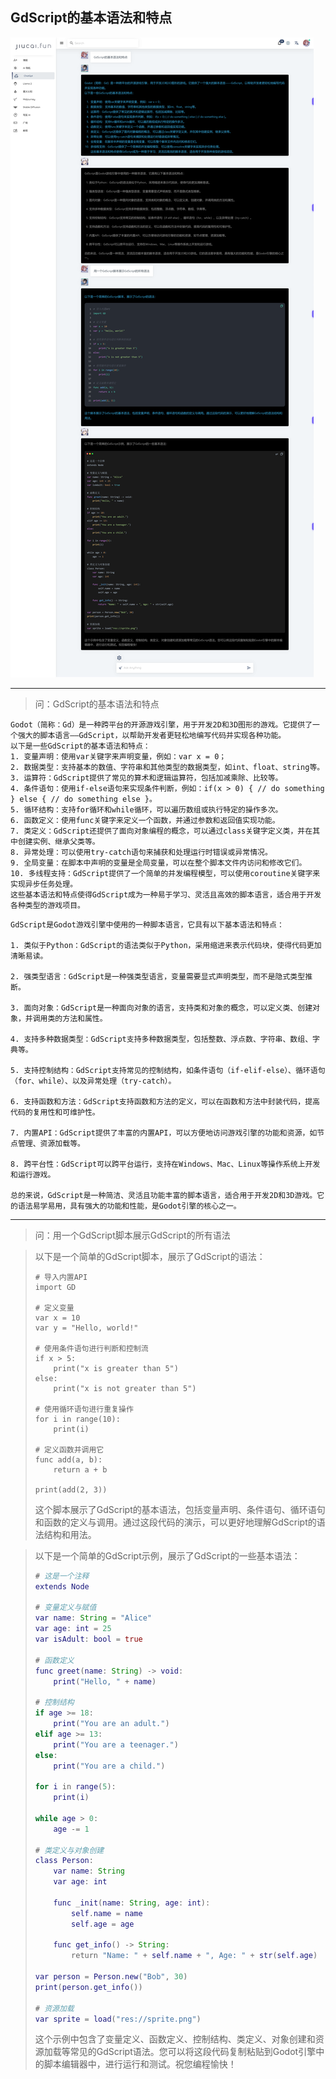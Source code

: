 ## GdScript的基本语法和特点

![img.png](image/img004.png)

-----------
> 问：GdScript的基本语法和特点

```text
Godot（简称：Gd）是一种跨平台的开源游戏引擎，用于开发2D和3D图形的游戏。它提供了一个强大的脚本语言——GdScript，以帮助开发者更轻松地编写代码并实现各种功能。
以下是一些GdScript的基本语法和特点：
1. 变量声明：使用var关键字来声明变量，例如：var x = 0；
2. 数据类型：支持基本的数值、字符串和其他类型的数据类型，如int、float、string等。
3. 运算符：GdScript提供了常见的算术和逻辑运算符，包括加减乘除、比较等。
4. 条件语句：使用if-else语句来实现条件判断，例如：if(x > 0) { // do something } else { // do something else }。
5. 循环结构：支持for循环和while循环，可以遍历数组或执行特定的操作多次。
6. 函数定义：使用func关键字来定义一个函数，并通过参数和返回值实现功能。
7. 类定义：GdScript还提供了面向对象编程的概念，可以通过class关键字定义类，并在其中创建实例、继承父类等。
8. 异常处理：可以使用try-catch语句来捕获和处理运行时错误或异常情况。
9. 全局变量：在脚本中声明的变量是全局变量，可以在整个脚本文件内访问和修改它们。
10. 多线程支持：GdScript提供了一个简单的并发编程模型，可以使用coroutine关键字来实现异步任务处理。
这些基本语法和特点使得GdScript成为一种易于学习、灵活且高效的脚本语言，适合用于开发各种类型的游戏项目。
```

```text
GdScript是Godot游戏引擎中使用的一种脚本语言，它具有以下基本语法和特点：

1. 类似于Python：GdScript的语法类似于Python，采用缩进来表示代码块，使得代码更加清晰易读。

2. 强类型语言：GdScript是一种强类型语言，变量需要显式声明类型，而不是隐式类型推断。

3. 面向对象：GdScript是一种面向对象的语言，支持类和对象的概念，可以定义类、创建对象，并调用类的方法和属性。

4. 支持多种数据类型：GdScript支持多种数据类型，包括整数、浮点数、字符串、数组、字典等。

5. 支持控制结构：GdScript支持常见的控制结构，如条件语句（if-elif-else）、循环语句（for、while）、以及异常处理（try-catch）。

6. 支持函数和方法：GdScript支持函数和方法的定义，可以在函数和方法中封装代码，提高代码的复用性和可维护性。

7. 内置API：GdScript提供了丰富的内置API，可以方便地访问游戏引擎的功能和资源，如节点管理、资源加载等。

8. 跨平台性：GdScript可以跨平台运行，支持在Windows、Mac、Linux等操作系统上开发和运行游戏。

总的来说，GdScript是一种简洁、灵活且功能丰富的脚本语言，适合用于开发2D和3D游戏。它的语法易学易用，具有强大的功能和性能，是Godot引擎的核心之一。
```

-----------
> 问：用一个GdScript脚本展示GdScript的所有语法

> 以下是一个简单的GdScript脚本，展示了GdScript的语法：
> ```
> # 导入内置API
> import GD
> 
> # 定义变量
> var x = 10
> var y = "Hello, world!"
> 
> # 使用条件语句进行判断和控制流
> if x > 5:
>     print("x is greater than 5")
> else:
>     print("x is not greater than 5")
> 
> # 使用循环语句进行重复操作
> for i in range(10):
>     print(i)
> 
> # 定义函数并调用它
> func add(a, b):
>     return a + b
> 
> print(add(2, 3))
> ```
> 这个脚本展示了GdScript的基本语法，包括变量声明、条件语句、循环语句和函数的定义与调用。通过这段代码的演示，可以更好地理解GdScript的语法结构和用法。


> 以下是一个简单的GdScript示例，展示了GdScript的一些基本语法：
> 
> ```gd
> # 这是一个注释
> extends Node
> 
> # 变量定义与赋值
> var name: String = "Alice"
> var age: int = 25
> var isAdult: bool = true
> 
> # 函数定义
> func greet(name: String) -> void:
>     print("Hello, " + name)
> 
> # 控制结构
> if age >= 18:
>     print("You are an adult.")
> elif age >= 13:
>     print("You are a teenager.")
> else:
>     print("You are a child.")
>     
> for i in range(5):
>     print(i)
>     
> while age > 0:
>     age -= 1
> 
> # 类定义与对象创建
> class Person:
>     var name: String
>     var age: int
>     
>     func _init(name: String, age: int):
>         self.name = name
>         self.age = age
>         
>     func get_info() -> String:
>         return "Name: " + self.name + ", Age: " + str(self.age)
>         
> var person = Person.new("Bob", 30)
> print(person.get_info())
> 
> # 资源加载
> var sprite = load("res://sprite.png")
> ```
> 
> 这个示例中包含了变量定义、函数定义、控制结构、类定义、对象创建和资源加载等常见的GdScript语法。您可以将这段代码复制粘贴到Godot引擎中的脚本编辑器中，进行运行和测试。祝您编程愉快！